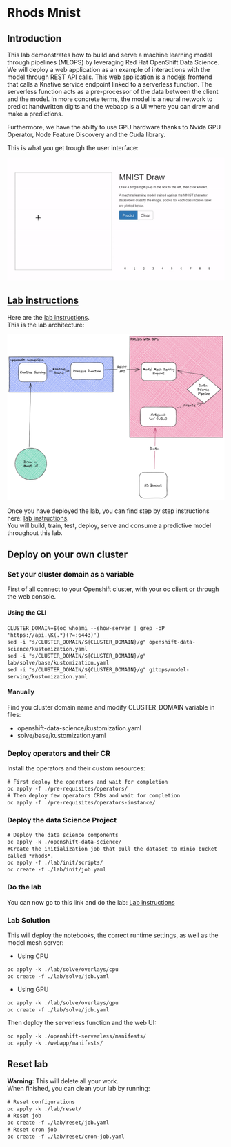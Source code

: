 # Rhods Mnist

## Introduction

This lab demonstrates how to build and serve a machine learning model through pipelines (MLOPS) by leveraging Red Hat OpenShift Data Science. We will deploy a web application as an example of interactions with the model through REST API calls. This web application is a nodejs frontend that calls a Knative service endpoint linked to a serverless function. The serverless function acts as a pre-processor of the data between the client and the model. In more concrete terms, the model is a neural network to predict handwritten digits and the webapp is a UI where you can draw and make a predictions.  

Furthermore, we have the abilty to use GPU hardware thanks to Nvida GPU Operator, Node Feature Discovery and the Cuda library.

This is what you get trough the user interface:

![final-result.gif](./docs/gif/final-result.gif)

## [Lab instructions](./docs/lab-instructions.md)

Here are the [lab instructions](./docs/lab-instructions.md).  
This is the lab architecture:

![archi-schema](./docs/now.png)

Once you have deployed the lab, you can find step by step instructions here: [lab instructions](./docs/lab-instructions.md).  
You will build, train, test, deploy, serve and consume a predictive model throughout this lab.


## Deploy on your own cluster

### Set your cluster domain as a variable

First of all connect to your Openshift cluster, with your oc client or through the web console.

#### Using the CLI

```shell
CLUSTER_DOMAIN=$(oc whoami --show-server | grep -oP 'https://api.\K(.*)(?=:6443)')
sed -i "s/CLUSTER_DOMAIN/${CLUSTER_DOMAIN}/g" openshift-data-science/kustomization.yaml
sed -i "s/CLUSTER_DOMAIN/${CLUSTER_DOMAIN}/g" lab/solve/base/kustomization.yaml
sed -i "s/CLUSTER_DOMAIN/${CLUSTER_DOMAIN}/g" gitops/model-serving/kustomization.yaml
```

#### Manually

Find you cluster domain name and modify CLUSTER_DOMAIN variable in files:
- openshift-data-science/kustomization.yaml
- solve/base/kustomization.yaml

### Deploy operators and their CR

Install the operators and their custom resources:

```shell
# First deploy the operators and wait for completion
oc apply -f ./pre-requisites/operators/
# Then deploy few operators CRDs and wait for completion
oc apply -f ./pre-requisites/operators-instance/
```

### Deploy the data Science Project

```shell
# Deploy the data science components
oc apply -k ./openshift-data-science/
#Create the initialization job that pull the dataset to minio bucket called *rhods*.
oc apply -f ./lab/init/scripts/
oc create -f ./lab/init/job.yaml
```

### Do the lab

You can now go to this link and do the lab: [Lab instructions](./docs/lab-instructions.md)

### Lab Solution

This will deploy the notebooks, the correct runtime settings, as well as the model mesh server:
- Using CPU
```shell
oc apply -k ./lab/solve/overlays/cpu
oc create -f ./lab/solve/job.yaml
```
- Using GPU
```shell
oc apply -k ./lab/solve/overlays/gpu
oc create -f ./lab/solve/job.yaml
```
Then deploy the serverless function and the web UI:

```shell
oc apply -k ./openshift-serverless/manifests/
oc apply -k ./webapp/manifests/
```

## Reset lab

**Warning:** This will delete all your work.  
When finished, you can clean your lab by running:

```shell
# Reset configurations
oc apply -k ./lab/reset/
# Reset job
oc create -f ./lab/reset/job.yaml
# Reset cron job
oc create -f ./lab/reset/cron-job.yaml
```